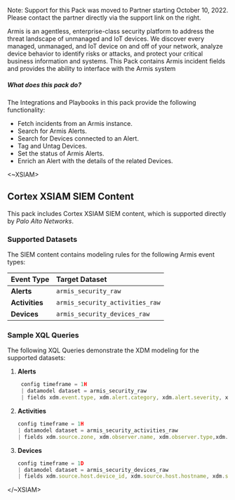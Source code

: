 Note: Support for this Pack was moved to Partner starting October 10, 2022. 
Please contact the partner directly via the support link on the right.

Armis is an agentless, enterprise-class security platform to address the threat landscape of unmanaged and IoT devices. We discover every managed, unmanaged, and IoT device on and off of your network, analyze device behavior to identify risks or attacks, and protect your critical business information and systems. This Pack contains Armis incident fields and provides the ability to interface with the Armis system

##### What does this pack do?

The Integrations and Playbooks in this pack provide the following functionality:

- Fetch incidents from an Armis instance.
- Search for Armis Alerts.
- Search for Devices connected to an Alert.
- Tag and Untag Devices.
- Set the status of Armis Alerts.
- Enrich an Alert with the details of the related Devices.

<~XSIAM>

## Cortex XSIAM SIEM Content

This pack includes Cortex XSIAM SIEM content, which is supported directly by *Palo Alto Networks*. 

### Supported Datasets

The SIEM content contains modeling rules for the following Armis event types: 

| Event Type      | Target Dataset   
| :---            | :---        
| **Alerts**      | `armis_security_raw`
| **Activities**  | `armis_security_activities_raw`
| **Devices**     | `armis_security_devices_raw`

### Sample XQL Queries

The following XQL Queries demonstrate the XDM modeling for the supported datasets:

1. **Alerts**

   ```javascript
    config timeframe = 1H 
    | datamodel dataset = armis_security_raw
    | fields xdm.event.type, xdm.alert.category, xdm.alert.severity, xdm.alert.original_alert_id, xdm.alert.name, xdm.alert.description,xdm.event.outcome, xdm.event.is_completed,    xdm.source.host.device_id,  xdm.event.id, xdm.alert.original_threat_id, xdm.alert.original_threat_name,  xdm.event.tags,  xdm.network.rule, xdm.network.session_id
    ```

2. **Activities** 

    ```javascript
    config timeframe = 1H
    | datamodel dataset = armis_security_activities_raw
    | fields xdm.source.zone, xdm.observer.name, xdm.observer.type,xdm.event.id, xdm.event.type, xdm.event.description, xdm.source.host.device_id, xdm.source.host.hostname, xdm.source.ipv4, xdm.source.ipv6, xdm.source.user_agent, xdm.target.host.hostname, xdm.target.ipv4,xdm.target.host.ipv4_addresses, xdm.target.ipv6, xdm.target.port, xdm.network.tls.cipher, xdm.network.tls.protocol_version, xdm.event.duration, xdm.network.http.method, xdm.network.ip_protocol, xdm.network.session_id, xdm.target.user.username, xdm.source.application.name, xdm.source.application.version
    ```

3. **Devices** 

    ```javascript
    config timeframe = 1D 
    | datamodel dataset = armis_security_devices_raw 
    | fields xdm.source.host.device_id, xdm.source.host.hostname, xdm.source.host.device_category, xdm.source.host.manufacturer, xdm.source.host.device_model, xdm.source.host.os, xdm.source.host.os_family, xdm.source.host.mac_addresses, xdm.source.ipv4, xdm.source.ipv6, xdm.source.user.identifier, xdm.observer.name, xdm.observer.type, xdm.source.zone, xdm.alert.severity, xdm.event.tags
    ```
   
</~XSIAM>